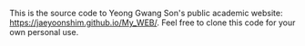 This is the source code to Yeong Gwang Son's public academic website: https://jaeyoonshim.github.io/My_WEB/. Feel free to clone this code for your own personal use.
